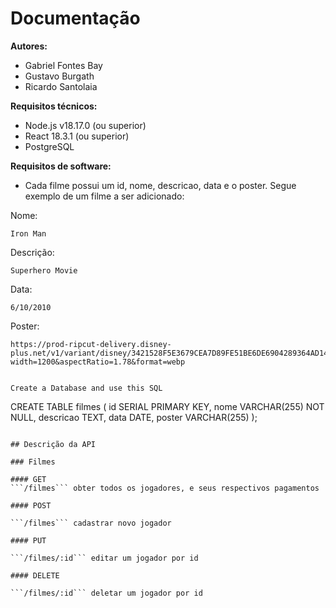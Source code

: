 # Documentação

**Autores:**  
- Gabriel Fontes Bay
- Gustavo Burgath  
- Ricardo Santolaia  

**Requisitos técnicos:**
- Node.js v18.17.0 (ou superior)
- React 18.3.1 (ou superior)
- PostgreSQL

**Requisitos de software:**
- Cada filme possui um id, nome, descricao, data e o poster. Segue exemplo de um filme a ser adicionado:

Nome:
```
Iron Man
```

Descrição:
```
Superhero Movie
```

Data:
```
6/10/2010
```

Poster:
```
https://prod-ripcut-delivery.disney-plus.net/v1/variant/disney/3421528F5E3679CEA7D89FE51BE6DE6904289364AD148688A2E236A340144BF6/scale?width=1200&aspectRatio=1.78&format=webp
```


```

Create a Database and use this SQL

```

CREATE TABLE filmes (
  id SERIAL PRIMARY KEY,
  nome VARCHAR(255) NOT NULL,
  descricao TEXT,
  data DATE,
  poster VARCHAR(255)
);


```

## Descrição da API

### Filmes

#### GET
```/filmes``` obter todos os jogadores, e seus respectivos pagamentos

#### POST

```/filmes``` cadastrar novo jogador

#### PUT

```/filmes/:id``` editar um jogador por id

#### DELETE

```/filmes/:id``` deletar um jogador por id
  

